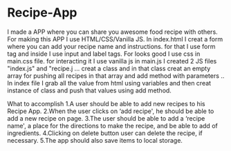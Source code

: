 # Recipe-App
I made a APP where you can share you awesome food recipe with others.
For making this APP I use HTML/CSS/Vanilla JS.
In index.html I creat a form where you can add your recipe name and instructions. for that I use form tag and inside I use input and label tags.
 For looks good I use css in main.css file.
for interacting it I use vanilla js in main.js
I created 2 JS files "index.js" and "recipe.j ... creat a class and in that class creat an empty array for pushing all recipes in that array and add method with parameters .. 
In index file I grab all the value from html using variables and then creat instance of class and push that values using add method.

What to accomplish
1.A user should be  able to add new recipes to his Recipe App.
2.When the user clicks on ‘add recipe', he should be able to add a new recipe on page.
3.The user should be able to add a ‘recipe name', a place for the directions to make the recipe, and be able to add of ingredients.
4.Clicking on delete button user can  delete the recipe, if necessary.
5.The app should also save items to local storage.
